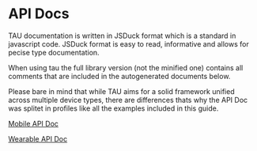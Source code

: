 # API Docs

TAU documentation is written in JSDuck format which is a standard in javascript code.
JSDuck format is easy to read, informative and allows for pecise type documentation.

When using tau the full library version (not the minified one) contains all comments
that are included in the autogenerated documents below.

Please bare in mind that while TAU aims for a solid framework unified across multiple
device types, there are differences thats why the API Doc was splitet in profiles like
all the examples included in this guide.

[Mobile API Doc](api/mobile/)

[Wearable API Doc](api/wearable)

